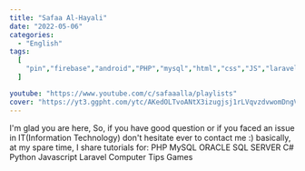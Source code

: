 ```yaml
---
title: "Safaa Al-Hayali"
date: "2022-05-06"
categories:
  - "English"
tags:
  [
    "pin","firebase","android","PHP","mysql","html","css","JS","laravel"
  ]

youtube: "https://www.youtube.com/c/safaaalla/playlists"
cover: "https://yt3.ggpht.com/ytc/AKedOLTvoANtX3izugjsj1rLVqvzdvwomDngV_FtJp8OWA=s88-c-k-c0x00ffffff-no-rj"
---
```

I'm glad you are here, So, if you have good question or if you faced an issue in IT(Information Technology) don't hesitate ever to contact me :) basically, at my spare time, I share tutorials for: PHP MySQL ORACLE SQL SERVER C# Python Javascript Laravel Computer Tips Games
